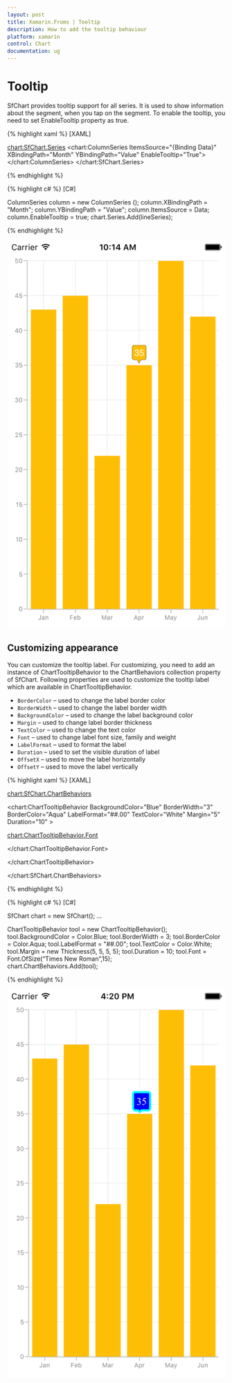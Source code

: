 ```yaml
---
layout: post
title: Xamarin.Froms | Tooltip
description: How to add the tooltip behaviour
platform: xamarin
control: Chart
documentation: ug
---
```


# Tooltip

SfChart provides tooltip support for all series. It is used to show information about the segment, when you tap on
the segment. To enable the tooltip, you need to set EnableTooltip property as true.


{% highlight xaml %}
[XAML]

<chart:SfChart.Series>
<chart:ColumnSeries ItemsSource="{Binding Data}" XBindingPath="Month" 
YBindingPath="Value" EnableTooltip="True">
</chart:ColumnSeries>
</chart:SfChart.Series>

{% endhighlight %}

{% highlight c# %}
[C#]

ColumnSeries column = new ColumnSeries ();
column.XBindingPath = "Month";
column.YBindingPath = "Value";
column.ItemsSource = Data;
column.EnableTooltip = true;
chart.Series.Add(lineSeries);	

{% endhighlight %}

![](tooltip_images/tooltip1.png)


## Customizing appearance

You can customize the tooltip label. For customizing, you need to add an instance of ChartTooltipBehavior to
the ChartBehaviors collection property of SfChart. Following properties are used to customize the tooltip label
which are available in ChartTooltipBehavior.

* `BorderColor` – used to change the label border color
* `BorderWidth` – used to change the label border width
* `BackgroundColor` – used to change the label background color
* `Margin` – used to change label border thickness
* `TextColor` – used to change the text color
* `Font` – used to change label font size, family and weight
* `LabelFormat` – used to format the label
* `Duration` – used to set the visible duration of label
* `OffsetX` – used to move the label horizontally
* `OffsetY` – used to move the label vertically


{% highlight xaml %}
[XAML]

<chart:SfChart.ChartBehaviors>

<chart:ChartTooltipBehavior BackgroundColor="Blue" BorderWidth="3" 
BorderColor="Aqua" LabelFormat="##.00" TextColor="White" 
Margin="5" Duration="10" >

<chart:ChartTooltipBehavior.Font>

<Font FontSize="15" FontFamily="Times New Roman"/>

</chart:ChartTooltipBehavior.Font>

</chart:ChartTooltipBehavior>

</chart:SfChart.ChartBehaviors>


{% endhighlight %}

{% highlight c# %}
[C#]

SfChart chart = new SfChart();
...

ChartTooltipBehavior tool = new ChartTooltipBehavior();
tool.BackgroundColor = Color.Blue;
tool.BorderWidth = 3;
tool.BorderColor = Color.Aqua;
tool.LabelFormat = "##.00";
tool.TextColor = Color.White;
tool.Margin = new Thickness(5, 5, 5, 5);
tool.Duration = 10;
tool.Font = Font.OfSize(“Times New Roman”,15);	
chart.ChartBehaviors.Add(tool);

{% endhighlight %}

![](tooltip_images/tooltip2.png)
